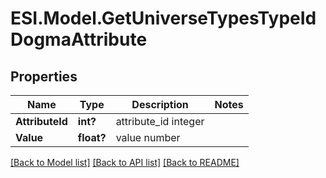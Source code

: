 # ESI.Model.GetUniverseTypesTypeIdDogmaAttribute
## Properties

Name | Type | Description | Notes
------------ | ------------- | ------------- | -------------
**AttributeId** | **int?** | attribute_id integer | 
**Value** | **float?** | value number | 

[[Back to Model list]](../README.md#documentation-for-models) [[Back to API list]](../README.md#documentation-for-api-endpoints) [[Back to README]](../README.md)

